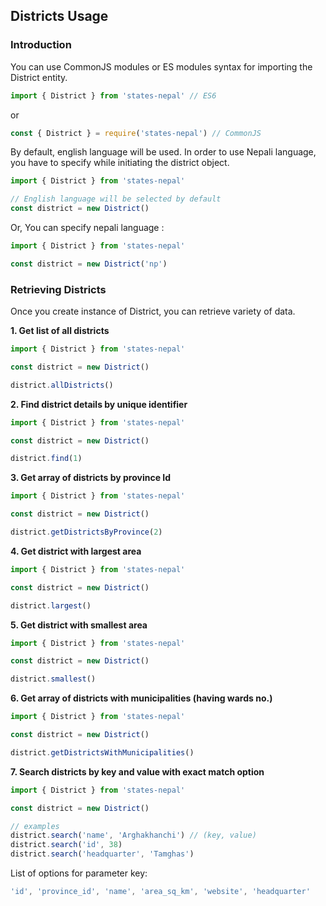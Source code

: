 ## Districts Usage

### Introduction

You can use CommonJS modules or ES modules syntax for importing the District entity.

```js
import { District } from 'states-nepal' // ES6
```

or

```js
const { District } = require('states-nepal') // CommonJS
```

By default, english language will be used. In order to use Nepali language, you have to specify while initiating the district object.

```js
import { District } from 'states-nepal'

// English language will be selected by default
const district = new District()
```

Or, You can specify nepali language :

```js
import { District } from 'states-nepal'

const district = new District('np')
```

### Retrieving Districts

Once you create instance of District, you can retrieve variety of data.

**1. Get list of all districts**

```js
import { District } from 'states-nepal'

const district = new District()

district.allDistricts()
```

**2. Find district details by unique identifier**

```js
import { District } from 'states-nepal'

const district = new District()

district.find(1)
```

**3. Get array of districts by province Id**

```js
import { District } from 'states-nepal'

const district = new District()

district.getDistrictsByProvince(2)
```

**4. Get district with largest area**

```js
import { District } from 'states-nepal'

const district = new District()

district.largest()
```

**5. Get district with smallest area**

```js
import { District } from 'states-nepal'

const district = new District()

district.smallest()
```

**6. Get array of districts with municipalities (having wards no.)**

```js
import { District } from 'states-nepal'

const district = new District()

district.getDistrictsWithMunicipalities()
```

**7. Search districts by key and value with exact match option**

```js
import { District } from 'states-nepal'

const district = new District()

// examples
district.search('name', 'Arghakhanchi') // (key, value)
district.search('id', 38)
district.search('headquarter', 'Tamghas')
```

List of options for parameter key:

```js
'id', 'province_id', 'name', 'area_sq_km', 'website', 'headquarter'
```
